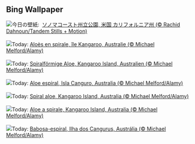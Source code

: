 ## Bing Wallpaper
![](https://www.bing.com/th?id=OHR.SonomaCoast_JA-JP5834035051_UHD.jpg&w=1000)今日の壁紙: &nbsp;[ソノマコースト州立公園, 米国 カリフォルニア州 (© Rachid Dahnoun/Tandem Stills + Motion)](https://www.bing.com/th?id=OHR.SonomaCoast_JA-JP5834035051_UHD.jpg)
<br><br/>
![](https://www.bing.com/th?id=OHR.FibonacciAloe_FR-FR2896003531_UHD.jpg&w=1000)Today: [Aloès en spirale, île Kangaroo, Australie (© Michael Melford/Alamy)](https://www.bing.com/th?id=OHR.FibonacciAloe_FR-FR2896003531_UHD.jpg)
<br><br/>
![](https://www.bing.com/th?id=OHR.FibonacciAloe_DE-DE3602004497_UHD.jpg&w=1000)Today: [Spiralförmige Aloe, Kangaroo Island, Australien (© Michael Melford/Alamy)](https://www.bing.com/th?id=OHR.FibonacciAloe_DE-DE3602004497_UHD.jpg)
<br><br/>
![](https://www.bing.com/th?id=OHR.FibonacciAloe_ES-ES2796098950_UHD.jpg&w=1000)Today: [Aloe espiral, Isla Canguro, Australia (© Michael Melford/Alamy)](https://www.bing.com/th?id=OHR.FibonacciAloe_ES-ES2796098950_UHD.jpg)
<br><br/>
![](https://www.bing.com/th?id=OHR.FibonacciAloe_EN-GB8183049694_UHD.jpg&w=1000)Today: [Spiral aloe, Kangaroo Island, Australia (© Michael Melford/Alamy)](https://www.bing.com/th?id=OHR.FibonacciAloe_EN-GB8183049694_UHD.jpg)
<br><br/>
![](https://www.bing.com/th?id=OHR.FibonacciAloe_IT-IT7618166733_UHD.jpg&w=1000)Today: [Aloe a spirale, Kangaroo Island, Australia (© Michael Melford/Alamy)](https://www.bing.com/th?id=OHR.FibonacciAloe_IT-IT7618166733_UHD.jpg)
<br><br/>
![](https://www.bing.com/th?id=OHR.FibonacciAloe_PT-BR0422432793_UHD.jpg&w=1000)Today: [Babosa-espiral, Ilha dos Cangurus, Austrália (© Michael Melford/Alamy)](https://www.bing.com/th?id=OHR.FibonacciAloe_PT-BR0422432793_UHD.jpg)
<br><br/>
